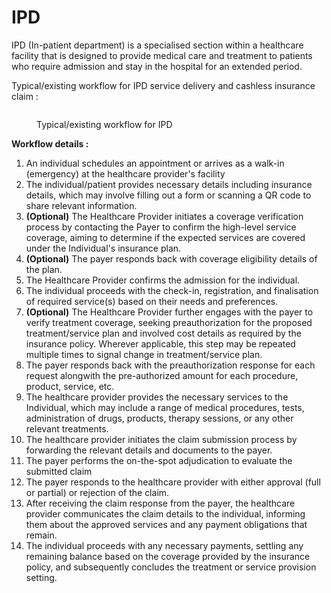 # IPD

IPD (In-patient department) is a specialised section within a healthcare facility that is designed to provide medical care and treatment to patients who require admission and stay in the hospital for an extended period.

Typical/existing workflow for IPD service delivery and cashless insurance claim :&#x20;

<figure><img src="https://lh5.googleusercontent.com/by548Gq_g-pyuH-LMnYfhCufH-TrkMUFepuNtS-qMaCIytUKgp1fkbwQp67OVTLIoyWZkflP0ZU6ie-uhEmVRFaazbkoiITvMroWUKhql0fxA4v67VLEEzDlDbHZvbtc59i-hXi9dnPalxdIrWiXi0E" alt=""><figcaption><p>Typical/existing workflow for IPD</p></figcaption></figure>

**Workflow details :**&#x20;

1. An individual schedules an appointment or arrives as a walk-in (emergency) at the healthcare provider's facility
2. The individual/patient provides necessary details including insurance details, which may involve filling out a form or scanning a QR code to share relevant information.
3. **(Optional)** The Healthcare Provider initiates a coverage verification process by contacting the Payer to confirm the high-level service coverage, aiming to determine if the expected services are covered under the Individual's insurance plan.
4. **(Optional)** The payer responds back with coverage eligibility details of the plan.
5. The Healthcare Provider confirms the admission  for the individual.
6. The individual proceeds with the check-in, registration, and finalisation of required service(s) based on their needs and preferences.
7. **(Optional)** The Healthcare Provider further engages with the payer to verify treatment coverage, seeking preauthorization for the proposed treatment/service plan and involved cost details as required by the insurance policy. Wherever applicable, this step may be repeated multiple times to signal change in treatment/service plan.&#x20;
8. The payer responds back with the preauthorization response for each request alongwith the pre-authorized amount for each procedure, product, service, etc.&#x20;
9. The healthcare provider provides the necessary services to the Individual, which may include a range of medical procedures, tests, administration of drugs, products, therapy sessions, or any other relevant treatments.
10. The healthcare provider initiates the claim submission process by forwarding the relevant details and documents to the payer.
11. The payer performs the on-the-spot adjudication to evaluate the submitted claim
12. The payer responds to the healthcare provider with either approval (full or partial) or rejection of the claim.
13. After receiving the claim response from the payer, the healthcare provider communicates the claim details to the individual, informing them about the approved services and any payment obligations that remain.
14. The individual proceeds with any necessary payments, settling any remaining balance based on the coverage provided by the insurance policy, and subsequently concludes the treatment or service provision setting.
